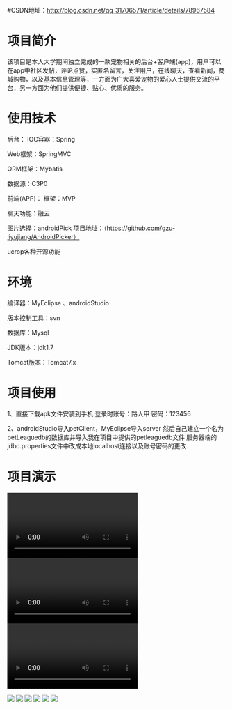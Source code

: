 #CSDN地址：http://blog.csdn.net/qq_31706571/article/details/78967584

# 项目简介
该项目是本人大学期间独立完成的一款宠物相关的后台+客户端(app)，用户可以在app中社区发帖，评论点赞，实匿名留言，关注用户，在线聊天，查看新闻，商城购物，以及基本信息管理等，一方面为广大喜爱宠物的爱心人士提供交流的平台，另一方面为他们提供便捷、贴心、优质的服务。

# 使用技术
后台：
IOC容器：Spring

Web框架：SpringMVC

ORM框架：Mybatis

数据源：C3P0

前端(APP)：
框架：MVP

聊天功能：融云

图片选择：androidPick 项目地址：（https://github.com/gzu-liyujiang/AndroidPicker）

ucrop各种开源功能

# 环境
编译器：MyEclipse 、androidStudio

版本控制工具：svn

数据库：Mysql

JDK版本：jdk1.7

Tomcat版本：Tomcat7.x

# 项目使用 
1、直接下载apk文件安装到手机 登录时账号：路人甲 密码：123456

2、androidStudio导入petClient，MyEclipse导入server
然后自己建立一个名为petLeaguedb的数据库并导入我在项目中提供的petleaguedb文件
服务器端的jdbc.properties文件中改成本地localhost连接以及账号密码的更改

# 项目演示

![](https://github.com/songquanhe-gitstudy/pet-androidAndServer/blob/master/image/movie1.mp4)
![](https://github.com/songquanhe-gitstudy/pet-androidAndServer/blob/master/image/movie2.mp4)
![](https://github.com/songquanhe-gitstudy/pet-androidAndServer/blob/master/image/movie3.mp4)

![](https://github.com/songquanhe-gitstudy/pet-androidAndServer/blob/master/image/1.png)
![](https://github.com/songquanhe-gitstudy/pet-androidAndServer/blob/master/image/2.png)
![](https://github.com/songquanhe-gitstudy/pet-androidAndServer/blob/master/image/3.png)
![](https://github.com/songquanhe-gitstudy/pet-androidAndServer/blob/master/image/4.png)
![](https://github.com/songquanhe-gitstudy/pet-androidAndServer/blob/master/image/5.png)
![](https://github.com/songquanhe-gitstudy/pet-androidAndServer/blob/master/image/6.png)
